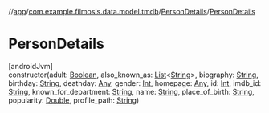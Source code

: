 //[app](../../../index.md)/[com.example.filmosis.data.model.tmdb](../index.md)/[PersonDetails](index.md)/[PersonDetails](-person-details.md)

# PersonDetails

[androidJvm]\
constructor(adult: [Boolean](https://kotlinlang.org/api/latest/jvm/stdlib/kotlin/-boolean/index.html), also_known_as: [List](https://kotlinlang.org/api/latest/jvm/stdlib/kotlin.collections/-list/index.html)&lt;[String](https://kotlinlang.org/api/latest/jvm/stdlib/kotlin/-string/index.html)&gt;, biography: [String](https://kotlinlang.org/api/latest/jvm/stdlib/kotlin/-string/index.html), birthday: [String](https://kotlinlang.org/api/latest/jvm/stdlib/kotlin/-string/index.html), deathday: [Any](https://kotlinlang.org/api/latest/jvm/stdlib/kotlin/-any/index.html), gender: [Int](https://kotlinlang.org/api/latest/jvm/stdlib/kotlin/-int/index.html), homepage: [Any](https://kotlinlang.org/api/latest/jvm/stdlib/kotlin/-any/index.html), id: [Int](https://kotlinlang.org/api/latest/jvm/stdlib/kotlin/-int/index.html), imdb_id: [String](https://kotlinlang.org/api/latest/jvm/stdlib/kotlin/-string/index.html), known_for_department: [String](https://kotlinlang.org/api/latest/jvm/stdlib/kotlin/-string/index.html), name: [String](https://kotlinlang.org/api/latest/jvm/stdlib/kotlin/-string/index.html), place_of_birth: [String](https://kotlinlang.org/api/latest/jvm/stdlib/kotlin/-string/index.html), popularity: [Double](https://kotlinlang.org/api/latest/jvm/stdlib/kotlin/-double/index.html), profile_path: [String](https://kotlinlang.org/api/latest/jvm/stdlib/kotlin/-string/index.html))
